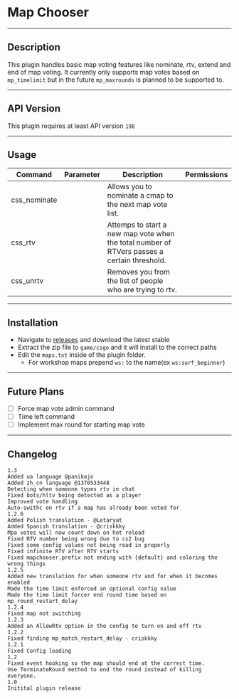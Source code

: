 # Map Chooser

---
## Description
This plugin handles basic map voting features like nominate, rtv, extend and end of map voting. It currently only supports
map votes based on `mp_timelimit` but in the future `mp_maxrounds` is planned to be supported to.

---
## API Version
This plugin requires at least API version `198`

---
## Usage
| Command      | Parameter   | Description                                                                                 | Permissions     |
|--------------|-------------|---------------------------------------------------------------------------------------------|-----------------|
| css_nominate |  | Allows you to nominate a cmap to the next map vote list.                                    |
| css_rtv      | | Attemps to start a new map vote when the total number of RTVers passes a certain threshold. | |
| css_unrtv    | | Removes you from the list of people who are trying to rtv.                                  | |

---
## Installation

* Navigate to [releases](https://github.com/justinnobledev/cs2-mapchooser/releases) and download the latest stable
* Extract the zip file to `game/csgo` and it will install to the correct paths
* Edit the `maps.txt` inside of the plugin folder.
  * For workshop maps prepend `ws:` to the name(ex `ws:surf_beginner`)

---
## Future Plans
- [ ] Force map vote admin command
- [ ] Time left command
- [ ] Implement max round for starting map vote

---
## Changelog
```
1.3
Added ua language @panikajo
Added zh_cn language @1370533448
Detecting when someone types rtv in chat
Fixed bots/hltv being detected as a player
Improved vote handling
Auto-swithc on rtv if a map has already been voted for
1.2.6
Added Polish translation - @Letaryat
Added Spanish translation - @criskkky
Mpa votes will now count down on hot reload
Fixed RTV number being wrong due to cs2 bug
Fixed some config values not being read in properly
Fixed infinite RTV after RTV starts
Fixed mapchooser.prefix not ending with {default} and coloring the wrong things
1.2.5
Added new translation for when someone rtv and for when it becomes enabled
Made the time limit enforced an optional config value
Made the time limit forcer end round time based on mp_round_restart_delay
1.2.4
Fixed map not switching
1.2.3
Added an AllowRtv option in the config to turn on and off rtv
1.2.2
Fixed finding mp_match_restart_delay - criskkky
1.2.1
Fixed Config loading
1.2
Fixed event hooking so the map should end at the correct time.
Use TerminateRound method to end the round instead of killing everyone.
1.0
Initital plugin release
```
